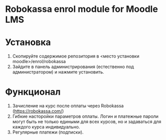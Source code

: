 # Robokassa enrol module for Moodle LMS
# Установка
1) Скопируйте содержимое репозитория в <место установки moodle>/enrol/robokassa
2) Зайдите в панель администрирования (естественно под администратором) и нажмите установить.

# Функционал

1) Зачисление на курс после оплаты через Robokassa (https://robokassa.com/)
2) Гибкие насторойки параметров оплаты. Логин и платежные пароли могут быть не только едиными для всех курсов, но и задаваться для каждого курса индивидуально.
3) Регулярные платежи (подписки).
